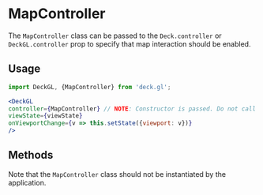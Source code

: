 # MapController

The `MapController` class can be passed to the `Deck.controller` or `DeckGL.controller` prop to specify that map interaction should be enabled.


## Usage

```jsx
import DeckGL, {MapController} from 'deck.gl';

<DeckGL
controller={MapController} // NOTE: Constructor is passed. Do not call 'new MapController()'
viewState={viewState}
onViewportChange={v => this.setState({viewport: v})}
/>
```

## Methods

Note that the `MapController` class should not be instantiated by the application.
